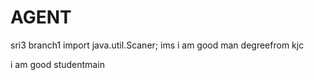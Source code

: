 # AGENT
sri3
 branch1
import java.util.Scaner;
ims
i am good man
degreefrom kjc


 i am good studentmain


        
